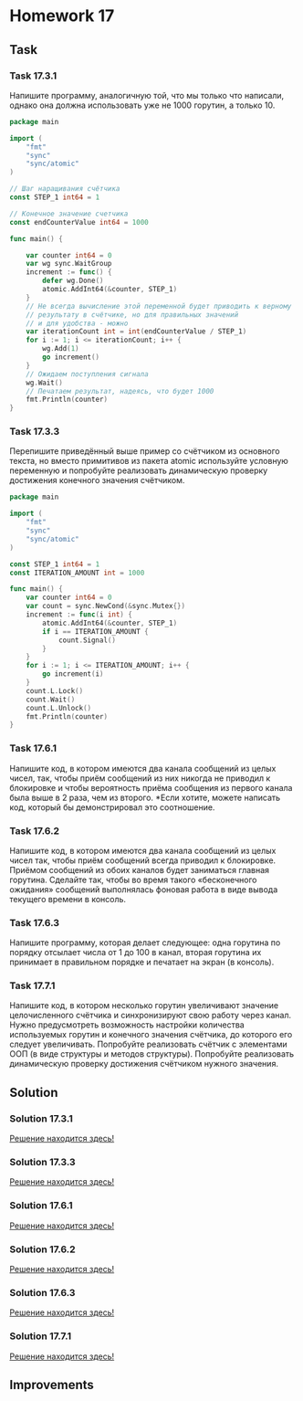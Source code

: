 # Homework 17

## Task

### Task 17.3.1

Напишите программу, аналогичную той, что мы только что написали, однако она должна использовать уже не 1000 горутин, а
только 10.

```go
package main

import (
	"fmt"
	"sync"
	"sync/atomic"
)

// Шаг наращивания счётчика
const STEP_1 int64 = 1

// Конечное значение счетчика
const endCounterValue int64 = 1000

func main() {

	var counter int64 = 0
	var wg sync.WaitGroup
	increment := func() {
		defer wg.Done()
		atomic.AddInt64(&counter, STEP_1)
	}
	// Не всегда вычисление этой переменной будет приводить к верному 
	// результату в счётчике, но для правильных значений 
	// и для удобства - можно
	var iterationCount int = int(endCounterValue / STEP_1)
	for i := 1; i <= iterationCount; i++ {
		wg.Add(1)
		go increment()
	}
	// Ожидаем поступления сигнала
	wg.Wait()
	// Печатаем результат, надеясь, что будет 1000
	fmt.Println(counter)
}
```

### Task 17.3.3

Перепишите приведённый выше пример со счётчиком из основного текста, но вместо примитивов из пакета atomic используйте
условную переменную и попробуйте реализовать динамическую проверку достижения конечного значения счётчиком.

```go
package main

import (
	"fmt"
	"sync"
	"sync/atomic"
)

const STEP_1 int64 = 1
const ITERATION_AMOUNT int = 1000

func main() {
	var counter int64 = 0
	var count = sync.NewCond(&sync.Mutex{})
	increment := func(i int) {
		atomic.AddInt64(&counter, STEP_1)
		if i == ITERATION_AMOUNT {
			count.Signal()
		}
	}
	for i := 1; i <= ITERATION_AMOUNT; i++ {
		go increment(i)
	}
	count.L.Lock()
	count.Wait()
	count.L.Unlock()
	fmt.Println(counter)
}
```

### Task 17.6.1

Напишите код, в котором имеются два канала сообщений из целых чисел, так, чтобы приём сообщений из них никогда не
приводил к блокировке и чтобы вероятность приёма сообщения из первого канала была выше в 2 раза, чем из второго.
*Если хотите, можете написать код, который бы демонстрировал это соотношение.

### Task 17.6.2

Напишите код, в котором имеются два канала сообщений из целых чисел так, чтобы приём сообщений всегда приводил к
блокировке. Приёмом сообщений из обоих каналов будет заниматься главная горутина. Сделайте так, чтобы во время такого
«бесконечного ожидания» сообщений выполнялась фоновая работа в виде вывода текущего времени в консоль.

### Task 17.6.3

Напишите программу, которая делает следующее: одна горутина по порядку отсылает числа от 1 до 100 в канал, вторая
горутина их принимает в правильном порядке и печатает на экран (в консоль).

### Task 17.7.1

Напишите код, в котором несколько горутин увеличивают значение целочисленного счётчика и синхронизируют свою работу
через канал. Нужно предусмотреть возможность настройки количества используемых горутин и конечного значения счётчика, до
которого его следует увеличивать.
Попробуйте реализовать счётчик с элементами ООП (в виде структуры и методов структуры).
Попробуйте реализовать динамическую проверку достижения счётчиком нужного значения.

## Solution

### Solution 17.3.1

[Решение находится здесь!](https://github.com/MoJIoToK/learning_go/blob/master/module17/homework_17.3.1.go)

### Solution 17.3.3

[Решение находится здесь!](https://github.com/MoJIoToK/learning_go/blob/master/module17/homework_17.3.3.go)

### Solution 17.6.1

[Решение находится здесь!](https://github.com/MoJIoToK/learning_go/blob/master/module17/task17.6.1.go)

### Solution 17.6.2

[Решение находится здесь!](https://github.com/MoJIoToK/learning_go/blob/master/module17/task17.6.2.go)

### Solution 17.6.3

[Решение находится здесь!](https://github.com/MoJIoToK/learning_go/blob/master/module17/task17.6.3.go)

### Solution 17.7.1

[Решение находится здесь!](https://github.com/MoJIoToK/learning_go/blob/master/module17/task17.6.3.go)

## Improvements
